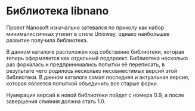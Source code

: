 Библиотека libnano
==================

Проект Nanosoft изначально затевался по приколу как набор минималистичных
утилит в стиле Unixway, однако наибольшее развитие получила библиотека.

В данном каталоге расположен код собственно библиотеки, которая теперь
оформляется как отдельный подпроект. Библиотека несколько раз форкалась
и предпринимались попытки её переписать, в результате чего родилось несколько
несовместимых версий этой библиотеки. В данном каталоге самая последняя и
актуальная версия, которая является попыткой объединить все старые форки.

Нумерация версий в новой библиотеки пойдет с номера 0.9, а после завершения
слияния должна стать 1.0.
